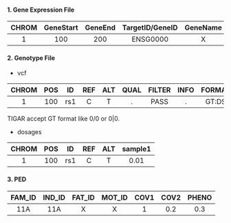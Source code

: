#### 1. Gene Expression File
| CHROM | GeneStart | GeneEnd | TargetID/GeneID | GeneName | sample1 |
|:-----:|:---------:|:-------:|:---------------:|:--------:|:-------:|
|   1   |    100    |   200   |     ENSG0000    |     X    |   0.2   |

#### 2. Genotype File
- vcf  

| CHROM | POS |  ID | REF | ALT | QUAL | FILTER | INFO | FORMAT |  sample1 |
|:-----:|:---:|:---:|:---:|:---:|:----:|:------:|:----:|:------:|:--------:|
|   1   | 100 | rs1 |  C  |  T  |   .  |  PASS  |   .  |  GT:DS | 0/0:0.01 |

TIGAR accept GT format like 0/0 or 0|0.

- dosages

| CHROM | POS |  ID | REF | ALT | sample1 |
|:-----:|:---:|:---:|:---:|:---:|:-------:|
|   1   | 100 | rs1 |  C  |  T  |   0.01  |

#### 3. PED

| FAM_ID | IND_ID | FAT_ID | MOT_ID | COV1 | COV2 | PHENO |
|:------:|:------:|:------:|:------:|:----:|:----:|:-----:|
|   11A  |   11A  |    X   |    X   |   1  |  0.2 |  0.3  |

